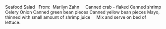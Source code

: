 Seafood Salad
 
From:  Marilyn Zahn
 
 
Canned crab - flaked
Canned shrimp
Celery
Onion
Canned green bean pieces
Canned yellow bean pieces
Mayo, thinned with small amount of shrimp juice
 
 
Mix and serve on bed of lettuce.
